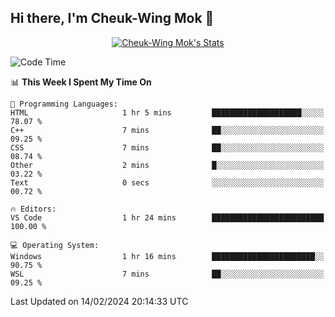 ## Hi there, I'm Cheuk-Wing Mok 👋

<!--
**mozro0327/mozro0327** is a ✨ _special_ ✨ repository because its `README.md` (this file) appears on your GitHub profile.

Here are some ideas to get you started:

- 🔭 I’m currently working on ...
- 🌱 I’m currently learning ...
- 👯 I’m looking to collaborate on ...
- 🤔 I’m looking for help with ...
- 💬 Ask me about ...
- 📫 How to reach me: ...
- 😄 Pronouns: ...
- ⚡ Fun fact: ...
-->

<p align="center">
  <a href="https://github.com/mozro0327" class="rich-diff-level-one">
    <img src="https://github-readme-stats.vercel.app/api?username=mozro0327&title_color=333&text_color=777" alt="Cheuk-Wing Mok's Stats" >
    <!-- &hide=issues
    <img src="https://github-readme-stats.vercel.app/api?username=mozro0327&hide=issues&title_color=333&text_color=777" alt="Cheuk-Wing Mok's Stats" >
    -->
  </a>
</p>

<!--START_SECTION:waka-->
![Code Time](http://img.shields.io/badge/Code%20Time-2%2C316%20hrs%2037%20mins-blue)

📊 **This Week I Spent My Time On** 

```text
💬 Programming Languages: 
HTML                     1 hr 5 mins         ████████████████████░░░░░   78.07 % 
C++                      7 mins              ██░░░░░░░░░░░░░░░░░░░░░░░   09.25 % 
CSS                      7 mins              ██░░░░░░░░░░░░░░░░░░░░░░░   08.74 % 
Other                    2 mins              █░░░░░░░░░░░░░░░░░░░░░░░░   03.22 % 
Text                     0 secs              ░░░░░░░░░░░░░░░░░░░░░░░░░   00.72 % 

🔥 Editors: 
VS Code                  1 hr 24 mins        █████████████████████████   100.00 % 

💻 Operating System: 
Windows                  1 hr 16 mins        ███████████████████████░░   90.75 % 
WSL                      7 mins              ██░░░░░░░░░░░░░░░░░░░░░░░   09.25 % 
```


 Last Updated on 14/02/2024 20:14:33 UTC
<!--END_SECTION:waka-->

